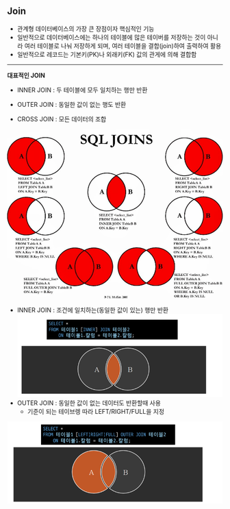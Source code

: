 ## Join

- 관계형 데이터베이스의 가장 큰 장점이자 핵심적인 기능
- 일반적으로 데이터베이스에는 하나의 테이블에 많은 테이버를 저장하는 것이 아니라 여러 테이블로 나눠 저장하게 되며, 여러 테이블을 결합(join)하여 출력하여 활용
- 일반적으로 레코드는 기본키(PK)나 외래키(FK) 값의 관게에 의해 결합함

___

**대표적인 JOIN**

- INNER JOIN : 두 테이블에 모두 일치하는 행만 반환
- OUTER JOIN : 동일한 값이 없는 행도 반환

- CROSS JOIN : 모든 데이터의 조합

![image-20230117145315982](assets/image-20230117145315982.png)



- INNER JOIN : 조건에 일치하는(동일한 값이 있는) 행만 반환
  ![image-20230117145410116](assets/image-20230117145410116.png)
- OUTER JOIN : 동일한 값이 없는 데이터도 반환할때 사용
  - 기준이 되는 테이브렝 따라 LEFT/RIGHT/FULL을 지정

![image-20230117145522721](assets/image-20230117145522721.png)

